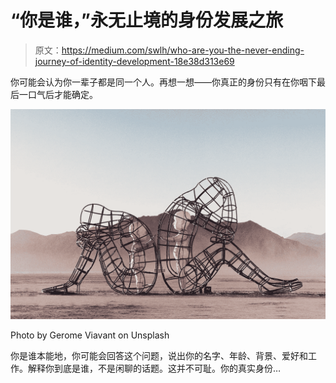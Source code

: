 # “你是谁，”永无止境的身份发展之旅

> 原文：<https://medium.com/swlh/who-are-you-the-never-ending-journey-of-identity-development-18e38d313e69>

你可能会认为你一辈子都是同一个人。再想一想——你真正的身份只有在你咽下最后一口气后才能确定。

![](img/bed0283cd52a0b114672249f655b5ed9.png)

Photo by Gerome Viavant on Unsplash

你是谁本能地，你可能会回答这个问题，说出你的名字、年龄、背景、爱好和工作。解释你到底是谁，不是闲聊的话题。这并不可耻。你的真实身份…